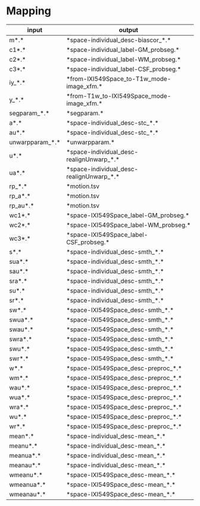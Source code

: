 
<!--
 THIS FILE IS AUTOMATICALLY GENERATED!
 DO NOT EDIT MANUALLY!
-->
# Mapping

| input | output |
| - | - |
| m\*.\* | \*space-individual_desc-biascor_\*.\* |
| c1\*.\* | \*space-individual_label-GM_probseg.\* |
| c2\*.\* | \*space-individual_label-WM_probseg.\* |
| c3\*.\* | \*space-individual_label-CSF_probseg.\* |
| iy_\*.\* | \*from-IXI549Space_to-T1w_mode-image_xfm.\* |
| y_\*.\* | \*from-T1w_to-IXI549Space_mode-image_xfm.\* |
| segparam_\*.\* | \*segparam.\* |
| a\*.\* | \*space-individual_desc-stc_\*.\* |
| au\*.\* | \*space-individual_desc-stc_\*.\* |
| unwarpparam_\*.\* | \*unwarpparam.\* |
| u\*.\* | \*space-individual_desc-realignUnwarp_\*.\* |
| ua\*.\* | \*space-individual_desc-realignUnwarp_\*.\* |
| rp_\*.\* | \*motion.tsv |
| rp_a\*.\* | \*motion.tsv |
| rp_au\*.\* | \*motion.tsv |
| wc1\*.\* | \*space-IXI549Space_label-GM_probseg.\* |
| wc2\*.\* | \*space-IXI549Space_label-WM_probseg.\* |
| wc3\*.\* | \*space-IXI549Space_label-CSF_probseg.\* |
| s\*.\* | \*space-individual_desc-smth_\*.\* |
| sua\*.\* | \*space-individual_desc-smth_\*.\* |
| sau\*.\* | \*space-individual_desc-smth_\*.\* |
| sra\*.\* | \*space-individual_desc-smth_\*.\* |
| su\*.\* | \*space-individual_desc-smth_\*.\* |
| sr\*.\* | \*space-individual_desc-smth_\*.\* |
| sw\*.\* | \*space-IXI549Space_desc-smth_\*.\* |
| swua\*.\* | \*space-IXI549Space_desc-smth_\*.\* |
| swau\*.\* | \*space-IXI549Space_desc-smth_\*.\* |
| swra\*.\* | \*space-IXI549Space_desc-smth_\*.\* |
| swu\*.\* | \*space-IXI549Space_desc-smth_\*.\* |
| swr\*.\* | \*space-IXI549Space_desc-smth_\*.\* |
| w\*.\* | \*space-IXI549Space_desc-preproc_\*.\* |
| wm\*.\* | \*space-IXI549Space_desc-preproc_\*.\* |
| wau\*.\* | \*space-IXI549Space_desc-preproc_\*.\* |
| wua\*.\* | \*space-IXI549Space_desc-preproc_\*.\* |
| wra\*.\* | \*space-IXI549Space_desc-preproc_\*.\* |
| wu\*.\* | \*space-IXI549Space_desc-preproc_\*.\* |
| wr\*.\* | \*space-IXI549Space_desc-preproc_\*.\* |
| mean\*.\* | \*space-individual_desc-mean_\*.\* |
| meanu\*.\* | \*space-individual_desc-mean_\*.\* |
| meanua\*.\* | \*space-individual_desc-mean_\*.\* |
| meanau\*.\* | \*space-individual_desc-mean_\*.\* |
| wmeanu\*.\* | \*space-IXI549Space_desc-mean_\*.\* |
| wmeanua\*.\* | \*space-IXI549Space_desc-mean_\*.\* |
| wmeanau\*.\* | \*space-IXI549Space_desc-mean_\*.\* |

